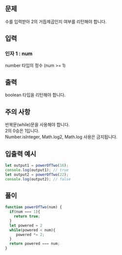 ## 문제

수를 입력받아 2의 거듭제곱인지 여부를 리턴해야 합니다.

## 입력

### 인자 1 : num
number 타입의 정수 (num >= 1)

## 출력
boolean 타입을 리턴해야 합니다.

## 주의 사항
반복문(while)문을 사용해야 합니다.<br>
2의 0승은 1입니다.<br>
Number.isInteger, Math.log2, Math.log 사용은 금지됩니다.

## 입출력 예시

```javascript
let output1 = powerOfTwo(16);
console.log(output1); // true
let output2 = powerOfTwo(22);
console.log(output2); // false
```

## 풀이
```javascript
function powerOfTwo(num) {
  if(num === 1){
    return true;
  }
  let powered = 2
  while(powered < num){
     powered *= 2;
  }
  return powered === num;
}

```
